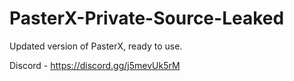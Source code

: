 
# PasterX-Private-Source-Leaked

Updated version of PasterX, ready to use.

Discord - https://discord.gg/j5mevUk5rM
         